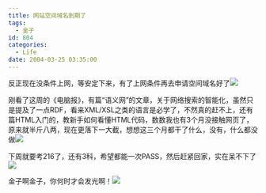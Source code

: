 ```yaml
---
title: 网站空间域名到期了
tags:
  - 金子
id: 804
categories:
  - Life
date: 2004-03-25 03:35:00
---
```


反正现在没条件上网，等安定下来，有了上网条件再去申请空间域名好了![](/images/2004/03/25_12793.gif)

刚看了这周的《电脑报》，有篇&ldquo;语义网&rdquo;的文章，关于网络搜索的智能化，虽然只是提及了一点RDF，看来XML/XSL之类的语言是必学了，不然真的赶不上，还有篇HTML入门的，教新手如何看懂HTML代码，数数我也有3个月没接触网页了，原来就半斤八两，现在更落下一大截，想想这三个月都干了什么，没有，什么都没做![](/images/2003/10/em101.gif)

下周就要考216了，还有3科，希望都能一次PASS，然后赶紧回家，实在呆不下了![](/images/2003/10/em031.gif)

金子啊金子，你何时才会发光啊！![](/images/2003/10/em088.gif) 
